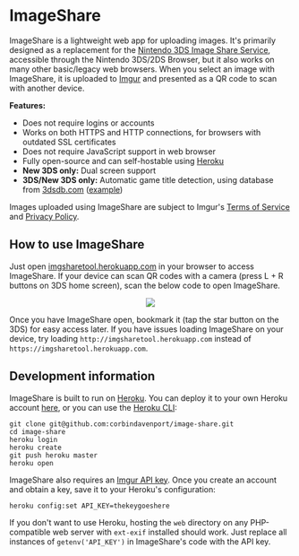 # ImageShare
ImageShare is a lightweight web app for uploading images. It's primarily designed as a replacement for the [Nintendo 3DS Image Share Service](https://www.nintendo.co.za/Hardware/Nintendo-3DS-Family/Download-Content/Nintendo-3DS-Image-Share-service/Nintendo-3DS-Image-Share-service-765563.html), accessible through the Nintendo 3DS/2DS Browser, but it also works on many other basic/legacy web browsers. When you select an image with ImageShare, it is uploaded to [Imgur](https://imgur.com) and presented as a QR code to scan with another device.

**Features:**
- Does not require logins or accounts
- Works on both HTTPS and HTTP connections, for browsers with outdated SSL certificates
- Does not require JavaScript support in web browser
- Fully open-source and can self-hostable using [Heroku](https://heroku.com)
- **New 3DS only:** Dual screen support
- **3DS/New 3DS only:** Automatic game title detection, using database from [3dsdb.com](http://3dsdb.com/) ([example](https://imgur.com/w6aZ3cb))

Images uploaded using ImageShare are subject to Imgur's [Terms of Service](https://imgur.com/tos) and [Privacy Policy](https://imgur.com/privacy).

## How to use ImageShare

Just open [imgsharetool.herokuapp.com](https://imgsharetool.herokuapp.com/) in your browser to access ImageShare. If your device can scan QR codes with a camera (press L + R buttons on 3DS home screen), scan the below code to open ImageShare.

<div align="center"><img src="https://i.imgur.com/SvoNgrU.png" /></div>

Once you have ImageShare open, bookmark it (tap the star button on the 3DS) for easy access later. If you have issues loading ImageShare on your device, try loading `http://imgsharetool.herokuapp.com` instead of `https://imgsharetool.herokuapp.com`.

## Development information

ImageShare is built to run on [Heroku](https://heroku.com). You can deploy it to your own Heroku account [here](https://heroku.com/deploy?template=https://github.com/corbindavenport/image-share), or you can use the [Heroku CLI](https://toolbelt.heroku.com/):

```
git clone git@github.com:corbindavenport/image-share.git
cd image-share
heroku login
heroku create
git push heroku master
heroku open
```

ImageShare also requires an [Imgur API key](https://api.imgur.com/oauth2/addclient). Once you create an account and obtain a key, save it to your Heroku's configuration:

```
heroku config:set API_KEY=thekeygoeshere
```

If you don't want to use Heroku, hosting the `web` directory on any PHP-compatible web server with `ext-exif` installed should work. Just replace all instances of `getenv('API_KEY')` in ImageShare's code with the API key.
